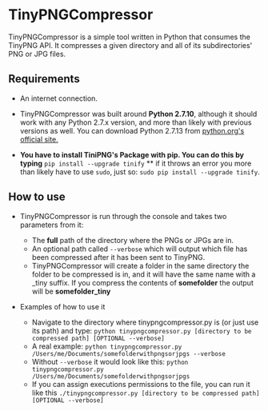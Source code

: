 # TinyPNGCompressor

TinyPNGCompressor is a simple tool written in Python that consumes the TinyPNG API. It compresses a given directory and all of its subdirectories' PNG or JPG files.

## Requirements

- An internet connection.

- TinyPNGCompressor was built around **Python 2.7.10**, although it should work with any Python 2.7.x version, and more than likely with previous versions as well. You can download Python 2.7.13 from [python.org's official site.](https://www.python.org/downloads/release/python-2713/)

- **You have to install TiniPNG's Package with pip. You can do this by typing** `pip install --upgrade tinify` ** if it throws an error you more than likely have to use `sudo`, just so: `sudo pip install --upgrade tinify`.

## How to use

- TinyPNGCompressor is run through the console and takes two parameters from it:
    - The **full** path of the directory where the PNGs or JPGs are in.
    - An optional path called `--verbose` which will output which file has been compressed after it has been sent to TinyPNG.
    - TinyPNGCompressor will create a folder in the same directory the folder to be compressed is in, and it will have the same name with a _tiny suffix. If you compress the contents of **somefolder** the output will be **somefolder_tiny**

- Examples of how to use it
    - Navigate to the directory where tinypngcompressor.py is (or just use its path) and type:
    `python tinypngcompressor.py [directory to be compressed path] [OPTIONAL --verbose]`
    - A real example: 
    `python tinypngcompressor.py /Users/me/Documents/somefolderwithpngsorjpgs --verbose`
    - Without `--verbose` it would look like this: 
    `python tinypngcompressor.py /Users/me/Documents/somefolderwithpngsorjpgs`
    - If you can assign executions permissions to the file, you can run it like this
    `./tinypngcompressor.py [directory to be compressed path] [OPTIONAL --verbose]`
